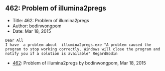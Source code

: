 ## 462: Problem of illumina2pregs

- Title: 462: Problem of illumina2pregs
- Author: bodinwongpom
- Date: Mar 18, 2015

```
Dear All 
I have  a problem about  illumina2pregs.exe "A problem caused the program to stop working correctly. Windows will close the program and notify you if a solution is available" RegardBodin  
```

- [462](0462.md): Problem of illumina2pregs by bodinwongpom, Mar 18, 2015
